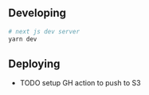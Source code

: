 ## Developing
```sh
# next js dev server
yarn dev
```

## Deploying
- TODO setup GH action to push to S3
